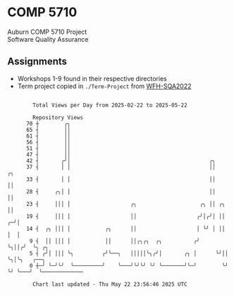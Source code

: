 # COMP 5710
Auburn COMP 5710 Project  
Software Quality Assurance

## Assignments
- Workshops 1-9 found in their respective directories
- Term project copied in `./Term-Project` from [WFH-SQA2022](https://github.com/wumphlett/WFH-SQA2022-AUBURN)

```

        Total Views per Day from 2025-02-22 to 2025-05-22

        Repository Views
      70 ┼        ╭╮
      65 ┤        ││
      61 ┤        ││
      56 ┤        ││
      51 ┤        ││
      47 ┤        ││
      42 ┤       ╭╯│                                            ╭╮
      37 ┤       │ │                                            ││      ╭╮
      33 ┤       │ │                                            ││      ││
      28 ┤     ╭╮│ │                                            ││      ││
      23 ┤     │││ │                   ╭╮                    ╭╮ ││ ╭╮   ││
      19 ┤     │││ │                   ││                   ╭╯│╭╯│ ││ ╭─╯│
      14 ┤  ╭╮ │││ │           ╭╮      ││                   │ ╰╯ │ ││ │  │
       9 ┤  ││ │││ │           ││      ││╭╮╭╮  ╭╮          ╭╯    ╰╮││╭╯  ╰╮ ╭╮
       5 ┤ ╭╯│ │││ ╰╮         ╭╯╰──╮   │││││╰╮╭╯│       ╭╮ │      ╰╯││    ╰╮│╰╮   ╭──╮
       0 ┼─╯ ╰─╯╰╯  ╰─────────╯    ╰───╯╰╯╰╯ ╰╯ ╰───────╯╰─╯        ╰╯     ╰╯ ╰───╯  ╰─────────────

        Chart last updated - Thu May 22 23:56:46 2025 UTC
        
```
